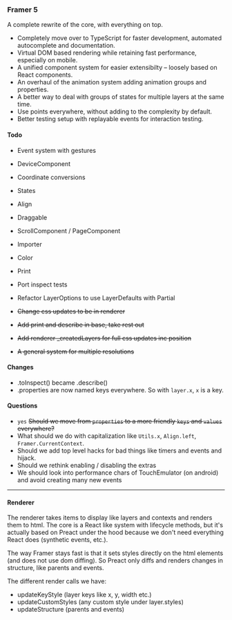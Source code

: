 ### Framer 5

A complete rewrite of the core, with everything on top.

- Completely move over to TypeScript for faster development, automated autocomplete and documentation.
- Virtual DOM based rendering while retaining fast performance, especially on mobile.
- A unified component system for easier extensibilty – loosely based on React components.
- An overhaul of the animation system adding animation groups and properties.
- A better way to deal with groups of states for multiple layers at the same time.
- Use points everywhere, without adding to the complexity by default.
- Better testing setup with replayable events for interaction testing.

#### Todo

- Event system with gestures
- DeviceComponent
- Coordinate conversions
- States
- Align
- Draggable
- ScrollComponent / PageComponent
- Importer
- Color
- Print
- Port inspect tests
- Refactor LayerOptions to use LayerDefaults with Partial

- ~~Change css updates to be in renderer~~
- ~~Add print and describe in base, take rest out~~
- ~~Add renderer _createdLayers for full css updates inc position~~
- ~~A general system for multiple resolutions~~

#### Changes

- .toInspect() became .describe()
- .properties are now named keys everywhere. So with `layer.x`, `x` is a key.


#### Questions

- `yes` ~~Should we move from `properties` to a more friendly `keys` and `values` everywhere?~~
- What should we do with capitalization like `Utils.x`, `Align.left`, `Framer.CurrentContext`.
- Should we add top level hacks for bad things like timers and events and hijack.
- Should we rethink enabling / disabling the extras
- We should look into performance chars of TouchEmulator (on android) and avoid creating many new events

---

#### Renderer

The renderer takes items to display like layers and contexts and renders them to html. The core is a React like system with lifecycle methods, but it's actually based on Preact under the hood because we don't need everything React does (synthetic events, etc.).

The way Framer stays fast is that it sets styles directly on the html elements (and does not use dom diffing). So Preact only diffs and renders changes in structure, like parents and events.

The different render calls we have:

- updateKeyStyle (layer keys like x, y, width etc.)
- updateCustomStyles (any custom style under layer.styles)
- updateStructure (parents and events)
